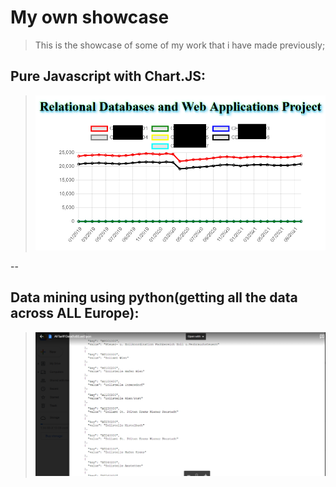 # My own showcase

> This is the showcase of some of my work that i have made previously;

## Pure Javascript with Chart.JS:
> ![Javascript](https://github.com/XMMR12/showcase/blob/main/chart%20js%20project2.png)

--

## Data mining using python(getting all the data across ALL Europe):
> ![Python data mining](https://github.com/XMMR12/showcase/blob/main/Data%20mining%20using%20python(getting%20all%20the%20data%20across%20ALL%20Europe).PNG)
